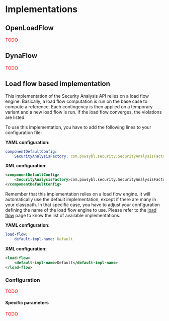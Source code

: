 # Implementations

## OpenLoadFlow
<span style="color: red">TODO</span>

## DynaFlow
<span style="color: red">TODO</span>

## Load flow based implementation
This implementation of the Security Analysis API relies on a load flow engine. Basically, a load flow computation is run on the base case to compute a reference. Each contingency is then applied on a temporary variant and a new load flow is run. If the load flow converges, the violations are listed.

To use this implementation, you have to add the following lines to your configuration file:

**YAML configuration:**
```yaml
componentDefaultConfig:
    SecurityAnalysisFactory: com.powsybl.security.SecurityAnalysisFactoryImpl
```

**XML configuration:**
```xml
<componentDefaultConfig>
    <SecurityAnalysisFactory>com.powsybl.security.SecurityAnalysisFactoryImpl</SecurityAnalysisFactory>
</componentDefaultConfig>
```

Remember that this implementation relies on a load flow engine. It will automatically use the default implementation, except if there are many in your classpath. In that specific case, you have to adjust your configuration defining the name of the load flow engine to use. Please refer to the [load flow](../loadflow/loadflow.md) page to know the list of available implementations.

**YAML configuration:**
```yaml
load-flow:
    default-impl-name: Default
```

**XML configuration:**
```xml
<load-flow>
    <default-impl-name>Default</default-impl-name>
</load-flow>
```

### Configuration
<span style="color: red">TODO</span>

#### Specific parameters
<span style="color: red">TODO</span>

